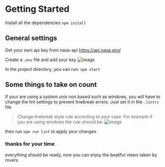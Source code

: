 # Getting Started

Install all the dependencies `npm install` 

## General settings
Get your own api key from nasa-api
https://api.nasa.gov/

Create a `.env` file and add your key
![image](https://user-images.githubusercontent.com/39567911/132576250-37706d61-34ef-4476-b2f3-a731c35f7a69.png)

In the project directory, you can run:
`npm start`

## Some things to take on count
If your are using a system unix non based such as windows, you will have to change the lint settings to prevent linebreak errors.
Just set it in the `.lintrc` file
>Change linebreak style rule according to your case. For example if you are using windows the rule should be:
![image](https://user-images.githubusercontent.com/39567911/132580793-2a1a294e-80c9-4030-b0f4-aefccbe59982.png)

then run `npm run lint` to apply your changes
### thanks for your time
everything should be ready, now you can enjoy the beatiful views taken by rovers
